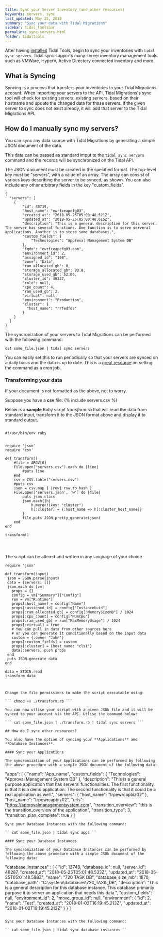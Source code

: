 ```yaml
---
title: Sync your Server Inventory (and other resources)
keywords: servers, sync
last_updated: May 25, 2018
summary: "Sync your data with Tidal Migrations"
sidebar: tidal_toolsbar
permalink: sync-servers.html
folder: tidaltools
---
```


After having [installed](tidal-tools.html#install) Tidal Tools, begin to sync your inventories with `tidal sync servers`. Tidal sync supports many server inventory management tools such as 
VMWare, HyperV, Active Directory connected inventory and more.

## What is Syncing

Syncing is a process that transfers your inventories to your Tidal Migrations account.
When importing your servers to the API, Tidal Migrations's sync tool will check for existing servers, existing servers, based on their hostname
and update the changed data for those servers.
If the given server to sync does not exist already, it will add that server to the Tidal Migrations API.


## How do I manually sync my servers?

You can sync any data source with Tidal Migrations by generating a simple JSON document of the data.

This data can be passed as standard imput to the `tidal sync servers` command and the records will be
synchronized on the Tidal API.


The JSON document must be created in the specified format. The top-level key must be "servers",
with a value of an array. The array can consist of various keys describing the server to be synced, as shown.
You can also include any other arbitrary fields in the key "custom_fields".

```
{
  "servers": [
    {
        "id": 48719,
        "host_name": "ewrfceapcfg03",
        "created_at": "2018-05-25T05:00:48.521Z",
        "updated_at": "2018-05-25T05:00:48.615Z",
        "description": "This is a general description for this server. The server has several functions. One function is to serve serveral applications. Another is to store some databases.",
        "custom_fields": {
            "Technologies": "Approval Management System DB"
        },
        "fqdn": "ewrfceapcfg03.com",
        "environment_id": 2,
        "assigned_id": "198",
        "zone": "Data",
        "ram_allocated_gb": 8,
        "storage_allocated_gb": 83.8,
        "storage_used_gb": 52.06,
        "cluster_id": 48337,
        "role": null,
        "cpu_count": 4,
        "ram_used_gb": 2,
        "virtual": null,
        "environment": "Production",
        "cluster": {
          "host_name": "rrfedfds"
        }
    }
  ]
}

```
The syncronization of your servers to Tidal Migrations can be performed with the following command:

`` cat some_file.json | tidal sync servers ``


You can easily set this to run periodically so that your servers are synced on a daily basis and the data is up to date.
This is a [great resource](https://www.digitalocean.com/community/tutorials/how-to-use-cron-to-automate-tasks-on-a-vps)
on setting the command as a cron job.

### Transforming your data

If your document is not formatted as the above, not to worry. 

Suppose you have a **csv** file: {% include servers.csv %}


Below is a **sample** Ruby script _transform.rb_ that will read the data
from standard input, transform it to the JSON format above and display it to standard output.

```

#!/usr/bin/env ruby


require 'json'
require 'csv'

def transform()
    #file = ARGV[0]
    File.open("servers.csv").each do |line|
        #puts line
    end
    csv = CSV.table("servers.csv")
    #puts csv
    json = csv.map { |row| row.to_hash }
    File.open('servers.json', 'w') do |file|
        puts json.class
        json.each{|h| 
            h.merge!(key: "cluster")
            h[:cluster] = {:host_name => h[:cluster_host_name]}
        }
        file.puts JSON.pretty_generate(json)
    end
end

transform()




```

The script can be altered and written in any language of your choice.

```
require 'json'

def transform(input)
 json = JSON.parse(input)
 data = {servers: []}
 json.each do |vm|
   props = {}
   config = vm["Summary"]["Config"]
   run = vm["Runtime"]
   props[:host_name] = config["Name"]
   props[:assigned_id] = config["InstanceUuid"]
   props[:ram_allocated_gb] = config["MemorySizeMB"] / 1024
   props[:cpu_count] = config["NumCpu"]
   props[:ram_used_gb] = run["MaxMemoryUsage"] / 1024
   props[:virtual] = true
   # You can pull in data from other sources here
   # or you can generate it conditionally based on the input data
   custom = {:owner "John"}
   props[:custom_fields] = custom
   props[:cluster] = {host_name: "cls1"}
   data[:servers].push props
 end
 puts JSON.generate data
end

data = STDIN.read
transform data

```

```


Change the file permissions to make the script executable using:

``` chmod +x ./transform.rb ```

You can now utlise your script with a given JSON file and it will be synced to your account via the API. Utlise the command below:

``` cat some_file.json | ./transform.rb | tidal sync servers ```

## How do I sync other resources?

You also have the option of syncing your **Applications** and **Database Instances**.

#### Sync your Applications

The syncronization of your Applications can be performed by following the above procedure with a simple JSON document of the following data:

```
"apps": [
    {
      "name": "App_name",
      "custom_fields": {
        "Technologies": "Approval Management System DB"
      },
      "description": "This is a general purpose application that has serveral functionalities. 
      The first functionality is that it is a demo application. The second functionality is 
      that it could be a real application as well.",
      "servers": {
        "host_name": "trpewrcapbiz02"
      },
      "host_name": "trpewrcapbiz02",
      "urls": "https://approvalmanagementsystem.com",
      "transition_overview": "this is the transition_overview of the application",
      "transition_type": 3,
      "transition_plan_complete": true
    }
  ]
```
Sync your Database Instances with the following command:

`` cat some_file.json | tidal sync apps ``

#### Sync your Database Instances

The syncronization of your Database Instances can be performed by following the above procedure with a simple JSON document of the following data:
```
"database_instances" : [
  {
    "id": 13748,
    "database_id": null,
    "server_id": 48287,
    "created_at": "2018-05-25T05:01:48.533Z",
    "updated_at": "2018-05-25T05:01:48.588Z",
    "name": "720 TASK DB",
    "database_size_mb": 1870,
    "database_path": "C:\\system\\databases\\720_TASK_DB",
    "description": "This is a general description for this database instance. This database primarily purpose it to server an application that needs this data.",
    "custom_fields": null,
    "environment_id": 2,
    "move_group_id": null,
    "environment": {
      "id": 2,
      "name": "Test",
      "created_at": "2018-01-02T16:19:45.213Z",
      "updated_at": "2018-01-02T16:19:45.213Z"
    }
  }
]
```

Sync your Database Instances with the following command:

`` cat some_file.json | tidal sync database-instances ``